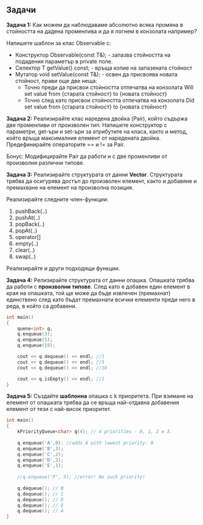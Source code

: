 ## Задачи

**Задача 1:**
Как можем да наблюдаваме абсолютно всяка промяна в стойността на дадена променлива и да я логнем в конзолата например?

Напишете шаблон за клас Observable<T> с:

- Конструктор Observable(const T&); - запазва стойността на подадения параметър в private поле.
- Селектор T getValue() const; -  връща копие на запазената стойност
- Мутатор void setValue(const T&); - освен да присвоява новата стойност, прави още две неща:
  - Точно преди да присвои стойността отпечатва на конзолата Will set value from {старата стойност} to {новата стойност}
  - Точно след като присвои стойността отпечатва на конзолата Did set value from {старата стойност} to {новата стойност}

**Задача 2:**
Реализирайте клас наредена двойка (Pair), който съдържа две променливи от произволен тип. Напишете конструктор с параметри, get-ъри и set-ъри за атрибутите на класа, както и метод, който връща максималния елемент от наредената двойка. Предефинирайте операторите == и != за Pair.

Бонус: Модифицирайте Pair да работи и с две променливи от произволни различни типове.

**Задача 3:**
Реализирайте структурата от данни **Vector**. 
Структурата трябва да осигурява достъп до произволен елемент, както и добавяне и премахване на елемент на произволна позиция.

Реализирайте следните член-функции:
  1. pushBack(..)
  2. pushAt(..)
  3. popBack(..)
  4. popAt(..)
  5. operator[]
  6. empty(..)
  7. clear(..)
  8. swap(..)

Реализирайте и други подходящи функции.
  
**Задача 4:**
Релизирайте структурата от данни опашка. Опашката трябва да работи с **произволни типове**. След като е добавен един елемент в края на опашката, той ще може да бъде извлечен (премахнат) единствено след като бъдат премахнати всички елементи преди него в реда, в който са добавени.

```c++
int main()
{
	quene<int> q;
	q.enqueue(3);
	q.enqueue(5);
	q.enqueue(10);

	cout << q.dequeue() << endl; //3
	cout << q.dequeue() << endl; //5
	cout << q.dequeue() << endl; //10

	cout << q.isEmpty() << endl; //1	
}
```

**Задача 5:**
 Създайте **шаблонна** опашка с k приоритета. При взимане на елемент от опашката трябва да се връща най-отдавна добавения елемент от тези с най-висок приоритет.
 
```c++
int main()
{
	kPriorityQueue<char> q(4); // 4 priorities - 0, 1, 2 и 3.
	
	q.enqueue('A',0): //adds A with lowest priority: 0
	q.enqueue('B',3);
	q.enqueue('C',2);
	q.enqueue('D',2);
	q.enqueue('E',1);
	
	//q.enqueue('F', 5); //error! No such priority!
	
	q.dequeue(); // B
	q.dequeue(); // C
	q.dequeue(); // D
	q.dequeue(); // E
	q.dequeue(); // A
}
 ```
